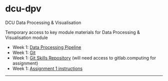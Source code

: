 # dcu-dpv
DCU Data Processing &amp; Visualisation

Temporary access to key module materials for Data Processing & Visualisation module

 * Week 1: [Data Processing Pipeline](01/01%20CSC1158%20Introduction.pdf)
 * Week 1: [Git](01/01%20git.pdf)
 * Week 1: [Git Skills Repository](01/gitlab/README.md) (will need access to gitlab.computing for assignment)
 * Week 1: [Assignment 1 instructions](01/A1_CSC1158_Assignment_1.md)
 -----
